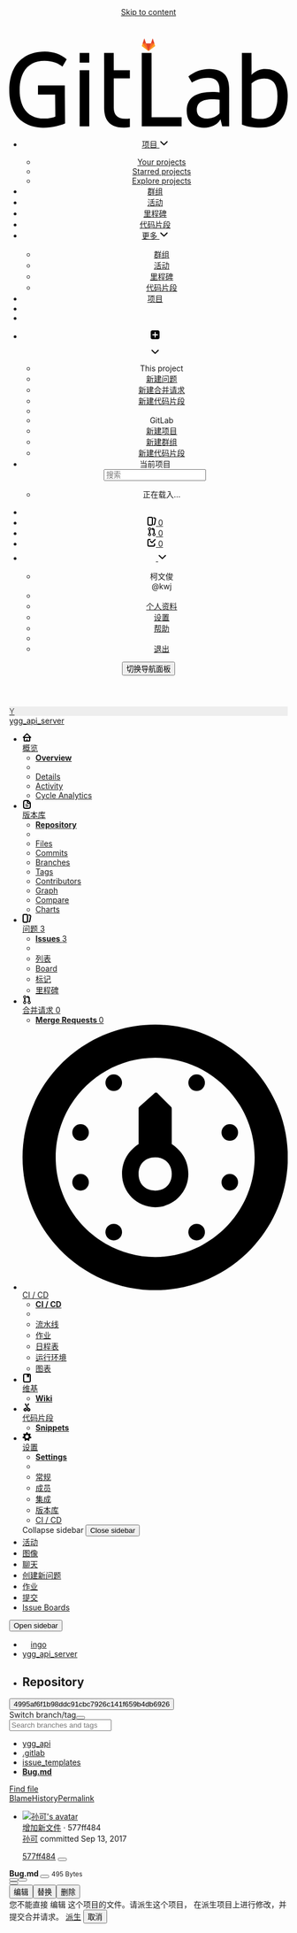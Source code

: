<!DOCTYPE html>
<html class="" lang="en">
<head prefix="og: http://ogp.me/ns#">
<meta charset="utf-8">
<meta content="IE=edge" http-equiv="X-UA-Compatible">
<meta content="object" property="og:type">
<meta content="GitLab" property="og:site_name">
<meta content=".gitlab/issue_templates/Bug.md · 4995af6f1b98ddc91cbc7926c141f659b4db6926 · ingo / ygg_api_server" property="og:title">
<meta content="银个购API Server" property="og:description">
<meta content="https://git.yingegou.com/assets/gitlab_logo-7ae504fe4f68fdebb3c2034e36621930cd36ea87924c11ff65dbcb8ed50dca58.png" property="og:image">
<meta content="64" property="og:image:width">
<meta content="64" property="og:image:height">
<meta content="https://git.yingegou.com/ingo/ygg_api/blob/4995af6f1b98ddc91cbc7926c141f659b4db6926/.gitlab/issue_templates/Bug.md" property="og:url">
<meta content="summary" property="twitter:card">
<meta content=".gitlab/issue_templates/Bug.md · 4995af6f1b98ddc91cbc7926c141f659b4db6926 · ingo / ygg_api_server" property="twitter:title">
<meta content="银个购API Server" property="twitter:description">
<meta content="https://git.yingegou.com/assets/gitlab_logo-7ae504fe4f68fdebb3c2034e36621930cd36ea87924c11ff65dbcb8ed50dca58.png" property="twitter:image">

<title>.gitlab/issue_templates/Bug.md · 4995af6f1b98ddc91cbc7926c141f659b4db6926 · ingo / ygg_api_server · GitLab</title>
<meta content="银个购API Server" name="description">
<link rel="shortcut icon" type="image/x-icon" href="/assets/favicon-075eba76312e8421991a0c1f89a89ee81678bcde72319dd3e8047e2a47cd3a42.ico" id="favicon" />
<link rel="stylesheet" media="all" href="/assets/application-c713cd7dc8228e6522617974b28ae4b0aaee0c42a7301a1e586d0c82c34f20cd.css" />
<link rel="stylesheet" media="print" href="/assets/print-74b3d49adeaada27337e759b75a34af7cf3d80051de91d60d40570f5a382e132.css" />


<!-- / TODO: Combine these 2 stylesheets into application.scss -->
<link rel="stylesheet" media="all" href="/assets/new_nav-9dc36451d6461185b3c501b73a23f48936cda9ee5b0b8f9b1001c951ce12eabf.css" />
<link rel="stylesheet" media="all" href="/assets/new_sidebar-1f383f3cb338b8ecf8062dab06052141f414f51165f656b97a0930c0d38cd7dc.css" />
<script>
//<![CDATA[
window.gon={};gon.api_version="v4";gon.default_avatar_url="https:\/\/git.yingegou.com\/assets\/no_avatar-849f9c04a3a0d0cea2424ae97b27447dc64a7dbfae83c036c45b403392f0e8ba.png";gon.max_file_size=100;gon.asset_host=null;gon.webpack_public_path="\/assets\/webpack\/";gon.relative_url_root="";gon.shortcuts_path="\/help\/shortcuts";gon.user_color_scheme="white";gon.katex_css_url="\/assets\/katex-dc07578acd203b2dd73a8c78cdb8dcb79144ba11a23749d80904496b7ff8a650.css";gon.katex_js_url="\/assets\/katex-04bcf56379fcda0ee7c7a63f71d0fc15ffd2e014d017cd9d51fd6554dfccf40a.js";gon.gitlab_url="https:\/\/git.yingegou.com";gon.revision="8895150";gon.gitlab_logo="\/assets\/gitlab_logo-7ae504fe4f68fdebb3c2034e36621930cd36ea87924c11ff65dbcb8ed50dca58.png";gon.current_user_id=19;gon.current_username="kwj";gon.current_user_fullname="\u67ef\u6587\u4fca";gon.current_user_avatar_url="https:\/\/secure.gravatar.com\/avatar\/63966e1baeb26d11da6e5c7bc3f99cdd?s=80\u0026d=identicon";
//]]>
</script>
<script src="/assets/webpack/webpack_runtime.c6d4a9e825eb10a4eb74.bundle.js" defer="defer"></script>
<script src="/assets/webpack/common.dc477f6ea75f74beebae.bundle.js" defer="defer"></script>
<script src="/assets/webpack/locale.b9a56fbc6e00d576d16c.bundle.js" defer="defer"></script>
<script src="/assets/webpack/main.f525cb1ff9bc68663c4f.bundle.js" defer="defer"></script>



<script src="/assets/webpack/blob.6043bed197eb079db95f.bundle.js" defer="defer"></script>

<script>
  window.uploads_path = "/ingo/ygg_api/uploads";
</script>

<meta name="csrf-param" content="authenticity_token" />
<meta name="csrf-token" content="aAQIGbs+ZhVhrD5vx57yR7p9hCAGpZxbSCZZj0QW4RZhlDk7bGwkG6NFiIiGfsQffXWRnoakigt1LoUvqjboDA==" />
<meta content="origin-when-cross-origin" name="referrer">
<meta content="width=device-width, initial-scale=1, maximum-scale=1" name="viewport">
<meta content="#474D57" name="theme-color">
<link rel="apple-touch-icon" type="image/x-icon" href="/assets/touch-icon-iphone-5a9cee0e8a51212e70b90c87c12f382c428870c0ff67d1eb034d884b78d2dae7.png" />
<link rel="apple-touch-icon" type="image/x-icon" href="/assets/touch-icon-ipad-a6eec6aeb9da138e507593b464fdac213047e49d3093fc30e90d9a995df83ba3.png" sizes="76x76" />
<link rel="apple-touch-icon" type="image/x-icon" href="/assets/touch-icon-iphone-retina-72e2aadf86513a56e050e7f0f2355deaa19cc17ed97bbe5147847f2748e5a3e3.png" sizes="120x120" />
<link rel="apple-touch-icon" type="image/x-icon" href="/assets/touch-icon-ipad-retina-8ebe416f5313483d9c1bc772b5bbe03ecad52a54eba443e5215a22caed2a16a2.png" sizes="152x152" />
<link color="rgb(226, 67, 41)" href="/assets/logo-d36b5212042cebc89b96df4bf6ac24e43db316143e89926c0db839ff694d2de4.svg" rel="mask-icon">
<meta content="/assets/msapplication-tile-1196ec67452f618d39cdd85e2e3a542f76574c071051ae7effbfde01710eb17d.png" name="msapplication-TileImage">
<meta content="#30353E" name="msapplication-TileColor">




</head>

<body class="ui_indigo " data-find-file="/ingo/ygg_api/find_file/4995af6f1b98ddc91cbc7926c141f659b4db6926" data-group="" data-page="projects:blob:show" data-project="ygg_api">


<header class="navbar navbar-gitlab navbar-gitlab-new">
<a class="sr-only gl-accessibility" href="#content-body" tabindex="1">Skip to content</a>
<div class="container-fluid">
<div class="header-content">
<div class="title-container">
<h1 class="title">
<a title="仪表板" id="logo" href="/"><svg width="24" height="24" class="tanuki-logo" viewBox="0 0 36 36">
  <path class="tanuki-shape tanuki-left-ear" fill="#e24329" d="M2 14l9.38 9v-9l-4-12.28c-.205-.632-1.176-.632-1.38 0z"/>
  <path class="tanuki-shape tanuki-right-ear" fill="#e24329" d="M34 14l-9.38 9v-9l4-12.28c.205-.632 1.176-.632 1.38 0z"/>
  <path class="tanuki-shape tanuki-nose" fill="#e24329" d="M18,34.38 3,14 33,14 Z"/>
  <path class="tanuki-shape tanuki-left-eye" fill="#fc6d26" d="M18,34.38 11.38,14 2,14 6,25Z"/>
  <path class="tanuki-shape tanuki-right-eye" fill="#fc6d26" d="M18,34.38 24.62,14 34,14 30,25Z"/>
  <path class="tanuki-shape tanuki-left-cheek" fill="#fca326" d="M2 14L.1 20.16c-.18.565 0 1.2.5 1.56l17.42 12.66z"/>
  <path class="tanuki-shape tanuki-right-cheek" fill="#fca326" d="M34 14l1.9 6.16c.18.565 0 1.2-.5 1.56L18 34.38z"/>
</svg>

<span class="logo-text hidden-xs">
<svg xmlns="http://www.w3.org/2000/svg" viewBox="0 0 617 169"><path d="M315.26 2.97h-21.8l.1 162.5h88.3v-20.1h-66.5l-.1-142.4M465.89 136.95c-5.5 5.7-14.6 11.4-27 11.4-16.6 0-23.3-8.2-23.3-18.9 0-16.1 11.2-23.8 35-23.8 4.5 0 11.7.5 15.4 1.2v30.1h-.1m-22.6-98.5c-17.6 0-33.8 6.2-46.4 16.7l7.7 13.4c8.9-5.2 19.8-10.4 35.5-10.4 17.9 0 25.8 9.2 25.8 24.6v7.9c-3.5-.7-10.7-1.2-15.1-1.2-38.2 0-57.6 13.4-57.6 41.4 0 25.1 15.4 37.7 38.7 37.7 15.7 0 30.8-7.2 36-18.9l4 15.9h15.4v-83.2c-.1-26.3-11.5-43.9-44-43.9M557.63 149.1c-8.2 0-15.4-1-20.8-3.5V70.5c7.4-6.2 16.6-10.7 28.3-10.7 21.1 0 29.2 14.9 29.2 39 0 34.2-13.1 50.3-36.7 50.3m9.2-110.6c-19.5 0-30 13.3-30 13.3v-21l-.1-27.8h-21.3l.1 158.5c10.7 4.5 25.3 6.9 41.2 6.9 40.7 0 60.3-26 60.3-70.9-.1-35.5-18.2-59-50.2-59M77.9 20.6c19.3 0 31.8 6.4 39.9 12.9l9.4-16.3C114.5 6 97.3 0 78.9 0 32.5 0 0 28.3 0 85.4c0 59.8 35.1 83.1 75.2 83.1 20.1 0 37.2-4.7 48.4-9.4l-.5-63.9V75.1H63.6v20.1h38l.5 48.5c-5 2.5-13.6 4.5-25.3 4.5-32.2 0-53.8-20.3-53.8-63-.1-43.5 22.2-64.6 54.9-64.6M231.43 2.95h-21.3l.1 27.3v94.3c0 26.3 11.4 43.9 43.9 43.9 4.5 0 8.9-.4 13.1-1.2v-19.1c-3.1.5-6.4.7-9.9.7-17.9 0-25.8-9.2-25.8-24.6v-65h35.7v-17.8h-35.7l-.1-38.5M155.96 165.47h21.3v-124h-21.3v124M155.96 24.37h21.3V3.07h-21.3v21.3"/></svg>

</span>
</a></h1>
<ul class="list-unstyled navbar-sub-nav">
<li id="nav-projects-dropdown" class="home dropdown header-projects"><a data-toggle="dropdown" href="#">
项目
<svg xmlns="http://www.w3.org/2000/svg" width="16" height="16" class="caret-down" viewBox="0 0 16 16"><path fill-rule="evenodd" d="M8 10.243l-4.95-4.95a1 1 0 0 0-1.414 1.414l5.657 5.657a.997.997 0 0 0 1.414 0l5.657-5.657a1 1 0 0 0-1.414-1.414L8 10.243z"/></svg>

</a>
<div class="dropdown-menu projects-dropdown-menu">
<div class="projects-dropdown-container">
<div class="project-dropdown-sidebar">
<ul>
<li class=""><a href="/dashboard/projects">Your projects
</a></li><li class=""><a href="/dashboard/projects/starred">Starred projects
</a></li><li class=""><a href="/explore">Explore projects
</a></li></ul>
</div>
<div class="project-dropdown-content">
<div data-project-id="6" data-project-name="ygg_api_server" data-project-namespace="ingo / ygg_api_server" data-project-web-url="https://git.yingegou.com/ingo/ygg_api" data-user-name="kwj" id="js-projects-dropdown"></div>
</div>
</div>

</div>
</li><li class="hidden-xs"><a class="dashboard-shortcuts-groups" title="群组" href="/dashboard/groups">群组
</a></li><li class="visible-lg"><a class="dashboard-shortcuts-activity" title="活动" href="/dashboard/activity">活动
</a></li><li class="visible-lg"><a class="dashboard-shortcuts-milestones" title="里程碑" href="/dashboard/milestones">里程碑
</a></li><li class="visible-lg"><a class="dashboard-shortcuts-snippets" title="代码片段" href="/dashboard/snippets">代码片段
</a></li><li class="header-more dropdown hidden-lg">
<a data-toggle="dropdown" href="#">
更多
<svg xmlns="http://www.w3.org/2000/svg" width="16" height="16" class="caret-down" viewBox="0 0 16 16"><path fill-rule="evenodd" d="M8 10.243l-4.95-4.95a1 1 0 0 0-1.414 1.414l5.657 5.657a.997.997 0 0 0 1.414 0l5.657-5.657a1 1 0 0 0-1.414-1.414L8 10.243z"/></svg>

</a>
<div class="dropdown-menu">
<ul>
<li class="visible-xs"><a class="dashboard-shortcuts-groups" title="群组" href="/dashboard/groups">群组
</a></li><li class=""><a title="活动" href="/dashboard/activity">活动
</a></li><li class=""><a class="dashboard-shortcuts-milestones" title="里程碑" href="/dashboard/milestones">里程碑
</a></li><li class=""><a class="dashboard-shortcuts-snippets" title="代码片段" href="/dashboard/snippets">代码片段
</a></li></ul>
</div>
</li>
<li class="hidden">
<a title="项目" class="dashboard-shortcuts-projects" href="/dashboard/projects">项目
</a></li>
<li class="line-separator hidden-xs"></li>
<li class=""><a class="admin-icon" title="管理区域" aria-label="管理区域" data-toggle="tooltip" data-placement="bottom" data-container="body" href="/admin"><i aria-hidden="true" data-hidden="true" class="fa fa-wrench fa-fw"></i>
</a></li></ul>

</div>
<div class="navbar-collapse collapse">
<ul class="nav navbar-nav">
<li class="header-new dropdown">
<a class="header-new-dropdown-toggle has-tooltip" title="新建..." ref="tooltip" aria-label="新建..." data-toggle="dropdown" data-placement="bottom" data-container="body" href="/projects/new"><svg xmlns="http://www.w3.org/2000/svg" width="16" height="16" viewBox="0 0 16 16"><path fill-rule="evenodd" d="M9 7V4c0-.552-.448-1-1-1s-1 .448-1 1v3H4c-.552 0-1 .448-1 1s.448 1 1 1h3v3c0 .552.448 1 1 1s1-.448 1-1V9h3c.552 0 1-.448 1-1s-.448-1-1-1H9zM3 0h10c1.657 0 3 1.343 3 3v10c0 1.657-1.343 3-3 3H3c-1.657 0-3-1.343-3-3V3c0-1.657 1.343-3 3-3z"/></svg>

<svg xmlns="http://www.w3.org/2000/svg" width="16" height="16" class="caret-down" viewBox="0 0 16 16"><path fill-rule="evenodd" d="M8 10.243l-4.95-4.95a1 1 0 0 0-1.414 1.414l5.657 5.657a.997.997 0 0 0 1.414 0l5.657-5.657a1 1 0 0 0-1.414-1.414L8 10.243z"/></svg>

</a><div class="dropdown-menu-nav dropdown-menu-align-right">
<ul>
<li class="dropdown-bold-header">This project</li>
<li>
<a href="/ingo/ygg_api/issues/new">新建问题</a>
</li>
<li>
<a href="/ingo/ygg_api/merge_requests/new">新建合并请求</a>
</li>
<li class="header-new-project-snippet">
<a href="/ingo/ygg_api/snippets/new">新建代码片段</a>
</li>
<li class="divider"></li>
<li class="dropdown-bold-header">GitLab</li>
<li>
<a href="/projects/new">新建项目</a>
</li>
<li>
<a href="/groups/new">新建群组</a>
</li>
<li>
<a href="/snippets/new">新建代码片段</a>
</li>
</ul>
</div>
</li>

<li class="hidden-sm hidden-xs">
<div class="has-location-badge search search-form">
<form class="navbar-form" action="/search" accept-charset="UTF-8" method="get"><input name="utf8" type="hidden" value="&#x2713;" /><div class="search-input-container">
<div class="location-badge">当前项目</div>
<div class="search-input-wrap">
<div class="dropdown" data-url="/search/autocomplete">
<input type="search" name="search" id="search" placeholder="搜索" class="search-input dropdown-menu-toggle no-outline js-search-dashboard-options" spellcheck="false" tabindex="1" autocomplete="off" data-toggle="dropdown" data-issues-path="https://git.yingegou.com/dashboard/issues" data-mr-path="https://git.yingegou.com/dashboard/merge_requests" aria-label="搜索" />
<div class="dropdown-menu dropdown-select">
<div class="dropdown-content"><ul>
<li class="dropdown-menu-empty-item">
<a>
正在载入...
</a>
</li>
</ul>
</div><div class="dropdown-loading"><i aria-hidden="true" data-hidden="true" class="fa fa-spinner fa-spin"></i></div>
</div>
<i class="search-icon"></i>
<i class="clear-icon js-clear-input"></i>
</div>
</div>
</div>
<input type="hidden" name="group_id" id="group_id" class="js-search-group-options" />
<input type="hidden" name="project_id" id="search_project_id" value="6" class="js-search-project-options" data-project-path="ygg_api" data-name="ygg_api_server" data-issues-path="/ingo/ygg_api/issues" data-mr-path="/ingo/ygg_api/merge_requests" />
<input type="hidden" name="search_code" id="search_code" value="true" />
<input type="hidden" name="repository_ref" id="repository_ref" value="4995af6f1b98ddc91cbc7926c141f659b4db6926" />

<div class="search-autocomplete-opts hide" data-autocomplete-path="/search/autocomplete" data-autocomplete-project-id="6" data-autocomplete-project-ref="4995af6f1b98ddc91cbc7926c141f659b4db6926"></div>
</form></div>

</li>
<li class="visible-sm-inline-block visible-xs-inline-block">
<a title="搜索" aria-label="搜索" data-toggle="tooltip" data-placement="bottom" data-container="body" href="/search"><i aria-hidden="true" data-hidden="true" class="fa fa-search"></i>
</a></li>
<li class="user-counter">
<a title="问题" class="dashboard-shortcuts-issues" aria-label="问题" data-toggle="tooltip" data-placement="bottom" data-container="body" href="/dashboard/issues?assignee_id=19"><svg xmlns="http://www.w3.org/2000/svg" width="16" height="16" viewBox="0 0 16 16"><path d="M10.458 15.012l.311.055a3 3 0 0 0 3.476-2.433l1.389-7.879A3 3 0 0 0 13.2 1.28L11.23.933a3.002 3.002 0 0 0-.824-.031c.364.59.58 1.28.593 2.02l1.854.328a1 1 0 0 1 .811 1.158l-1.389 7.879a1 1 0 0 1-1.158.81l-.118-.02a3.98 3.98 0 0 1-.541 1.935zM3 0h4a3 3 0 0 1 3 3v10a3 3 0 0 1-3 3H3a3 3 0 0 1-3-3V3a3 3 0 0 1 3-3zm0 2a1 1 0 0 0-1 1v10a1 1 0 0 0 1 1h4a1 1 0 0 0 1-1V3a1 1 0 0 0-1-1H3z"/></svg>

<span class="badge hidden issues-count">
0
</span>
</a></li>
<li class="user-counter">
<a title="合并请求" class="dashboard-shortcuts-merge_requests" aria-label="合并请求" data-toggle="tooltip" data-placement="bottom" data-container="body" href="/dashboard/merge_requests?assignee_id=19"><svg xmlns="http://www.w3.org/2000/svg" height="16" width="16" viewBox="0 0 16 16"><path d="m5 5.563v4.875c1.024.4 1.75 1.397 1.75 2.563 0 1.519-1.231 2.75-2.75 2.75-1.519 0-2.75-1.231-2.75-2.75 0-1.166.726-2.162 1.75-2.563v-4.875c-1.024-.4-1.75-1.397-1.75-2.563 0-1.519 1.231-2.75 2.75-2.75 1.519 0 2.75 1.231 2.75 2.75 0 1.166-.726 2.162-1.75 2.563m-1 8.687c.69 0 1.25-.56 1.25-1.25 0-.69-.56-1.25-1.25-1.25-.69 0-1.25.56-1.25 1.25 0 .69.56 1.25 1.25 1.25m0-10c.69 0 1.25-.56 1.25-1.25 0-.69-.56-1.25-1.25-1.25-.69 0-1.25.56-1.25 1.25 0 .69.56 1.25 1.25 1.25"/><path d="m10.501 2c1.381.001 2.499 1.125 2.499 2.506v5.931c1.024.4 1.75 1.397 1.75 2.563 0 1.519-1.231 2.75-2.75 2.75-1.519 0-2.75-1.231-2.75-2.75 0-1.166.726-2.162 1.75-2.563v-5.931c0-.279-.225-.506-.499-.506v.926c0 .346-.244.474-.569.271l-2.952-1.844c-.314-.196-.325-.507 0-.71l2.952-1.844c.314-.196.569-.081.569.271v.93m1.499 12.25c.69 0 1.25-.56 1.25-1.25 0-.69-.56-1.25-1.25-1.25-.69 0-1.25.56-1.25 1.25 0 .69.56 1.25 1.25 1.25"/></svg>

<span class="badge hidden merge-requests-count">
0
</span>
</a></li>
<li class="user-counter">
<a title="待办事项" aria-label="待办事项" class="shortcuts-todos" data-toggle="tooltip" data-placement="bottom" data-container="body" href="/dashboard/todos"><svg xmlns="http://www.w3.org/2000/svg" width="16" height="16" viewBox="0 0 16 16"><path d="M8.243 7.485l4.95-4.95a1 1 0 1 1 1.414 1.415L8.95 9.607a.997.997 0 0 1-1.414 0l-2.83-2.83a1 1 0 0 1 1.415-1.413l2.123 2.12zM12 11a1 1 0 0 1 2 0v2a3 3 0 0 1-3 3H3a3 3 0 0 1-3-3V5a3 3 0 0 1 3-3h2a1 1 0 1 1 0 2H3a1 1 0 0 0-1 1v8a1 1 0 0 0 1 1h8a1 1 0 0 0 1-1v-2z"/></svg>

<span class="badge hidden todos-count">
0
</span>
</a></li>
<li class="header-user dropdown">
<a class="header-user-dropdown-toggle" data-toggle="dropdown" href="/kwj"><img width="23" height="23" class="header-user-avatar lazy" data-src="https://secure.gravatar.com/avatar/63966e1baeb26d11da6e5c7bc3f99cdd?s=46&amp;d=identicon" src="data:image/gif;base64,R0lGODlhAQABAAAAACH5BAEKAAEALAAAAAABAAEAAAICTAEAOw==" />
<svg xmlns="http://www.w3.org/2000/svg" width="16" height="16" class="caret-down" viewBox="0 0 16 16"><path fill-rule="evenodd" d="M8 10.243l-4.95-4.95a1 1 0 0 0-1.414 1.414l5.657 5.657a.997.997 0 0 0 1.414 0l5.657-5.657a1 1 0 0 0-1.414-1.414L8 10.243z"/></svg>

</a><div class="dropdown-menu-nav dropdown-menu-align-right">
<ul>
<li class="current-user">
<div class="user-name bold">
柯文俊
</div>
@kwj
</li>
<li class="divider"></li>
<li>
<a class="profile-link" data-user="kwj" href="/kwj">个人资料</a>
</li>
<li>
<a href="/profile">设置</a>
</li>
<li>
<a href="/help">帮助</a>
</li>
<li class="divider"></li>
<li>
<a class="sign-out-link" rel="nofollow" data-method="delete" href="/users/sign_out">退出</a>
</li>
</ul>
</div>
</li>
</ul>
</div>
<button class="navbar-toggle hidden-sm hidden-md hidden-lg" type="button">
<span class="sr-only">切换导航面板</span>
<i aria-hidden="true" data-hidden="true" class="fa fa-ellipsis-v js-navbar-toggle-right"></i>
<i aria-hidden="true" data-hidden="true" class="fa fa-times js-navbar-toggle-left"></i>
</button>
</div>
</div>
</header>


<div class="page-with-new-sidebar page-with-sidebar">
<div class="nav-sidebar">
<div class="nav-sidebar-inner-scroll">
<div class="context-header">
<a title="ygg_api_server" href="/ingo/ygg_api"><div class="avatar-container s40 project-avatar">
<div class="avatar s40 avatar-tile identicon" style="background-color: #EEEEEE; color: #555">Y</div>
</div>
<div class="sidebar-context-title">
ygg_api_server
</div>
</a></div>
<ul class="sidebar-top-level-items">
<li class="home"><a class="shortcuts-project" aria-label="Project overview" href="/ingo/ygg_api"><div class="nav-icon-container">
<svg xmlns="http://www.w3.org/2000/svg" width="16" height="16" viewBox="0 0 16 16"><path d="M8.462 2.177l-.038.044a.505.505 0 0 0 .038-.044zm-.787 0a.5.5 0 0 0 .038.043l-.038-.043zM3.706 7h8.725L8.069 2.585 3.706 7zM7 13.369V12a1 1 0 0 1 2 0v1.369h3V9H4v4.369h3zM14 9v4.836c0 .833-.657 1.533-1.5 1.533h-9c-.843 0-1.5-.7-1.5-1.533V9h-.448a1.1 1.1 0 0 1-.783-1.873L6.934.887a1.5 1.5 0 0 1 2.269 0l6.165 6.24A1.1 1.1 0 0 1 14.585 9H14z"/></svg>

</div>
<span class="nav-item-name">
概览
</span>
</a><ul class="sidebar-sub-level-items">
<li class="fly-out-top-item"><a href="/ingo/ygg_api"><strong class="fly-out-top-item-name">
Overview
</strong>
</a></li><li class="divider fly-out-top-item"></li>
<li class=""><a title="Project details" class="shortcuts-project" href="/ingo/ygg_api"><span>Details</span>
</a></li><li class=""><a title="Activity" class="shortcuts-project-activity" href="/ingo/ygg_api/activity"><span>Activity</span>
</a></li><li class=""><a title="Cycle Analytics" class="shortcuts-project-cycle-analytics" href="/ingo/ygg_api/cycle_analytics"><span>Cycle Analytics</span>
</a></li></ul>
</li><li class="active"><a class="shortcuts-tree" aria-label="Repository" href="/ingo/ygg_api/tree/4995af6f1b98ddc91cbc7926c141f659b4db6926"><div class="nav-icon-container">
<svg xmlns="http://www.w3.org/2000/svg" width="16" height="16" viewBox="0 0 16 16"><path d="M8 2H5a2 2 0 0 0-2 2v8a2 2 0 0 0 2 2h6a2 2 0 0 0 2-2V7h-3a2 2 0 0 1-2-2V2zm2 .414V5h2.586L10 2.414zM5 0h4.586A2 2 0 0 1 11 .586L14.414 4A2 2 0 0 1 15 5.414V12a4 4 0 0 1-4 4H5a4 4 0 0 1-4-4V4a4 4 0 0 1 4-4zm.5 11h5a.5.5 0 1 1 0 1h-5a.5.5 0 1 1 0-1zm0-2h5a.5.5 0 1 1 0 1h-5a.5.5 0 0 1 0-1zm0-2h2a.5.5 0 0 1 0 1h-2a.5.5 0 0 1 0-1z"/></svg>

</div>
<span class="nav-item-name">
版本库
</span>
</a><ul class="sidebar-sub-level-items">
<li class="fly-out-top-item active"><a href="/ingo/ygg_api/tree/4995af6f1b98ddc91cbc7926c141f659b4db6926"><strong class="fly-out-top-item-name">
Repository
</strong>
</a></li><li class="divider fly-out-top-item"></li>
<li class="active"><a href="/ingo/ygg_api/tree/4995af6f1b98ddc91cbc7926c141f659b4db6926">Files
</a></li><li class=""><a href="/ingo/ygg_api/commits/4995af6f1b98ddc91cbc7926c141f659b4db6926">Commits
</a></li><li class=""><a href="/ingo/ygg_api/branches">Branches
</a></li><li class=""><a href="/ingo/ygg_api/tags">Tags
</a></li><li class=""><a href="/ingo/ygg_api/graphs/4995af6f1b98ddc91cbc7926c141f659b4db6926">Contributors
</a></li><li class=""><a href="/ingo/ygg_api/network/4995af6f1b98ddc91cbc7926c141f659b4db6926">Graph
</a></li><li class=""><a href="/ingo/ygg_api/compare?from=master&amp;to=4995af6f1b98ddc91cbc7926c141f659b4db6926">Compare
</a></li><li class=""><a href="/ingo/ygg_api/graphs/4995af6f1b98ddc91cbc7926c141f659b4db6926/charts">Charts
</a></li></ul>
</li><li class=""><a class="shortcuts-issues" aria-label="Issues" href="/ingo/ygg_api/issues"><div class="nav-icon-container">
<svg xmlns="http://www.w3.org/2000/svg" width="16" height="16" viewBox="0 0 16 16"><path d="M10.458 15.012l.311.055a3 3 0 0 0 3.476-2.433l1.389-7.879A3 3 0 0 0 13.2 1.28L11.23.933a3.002 3.002 0 0 0-.824-.031c.364.59.58 1.28.593 2.02l1.854.328a1 1 0 0 1 .811 1.158l-1.389 7.879a1 1 0 0 1-1.158.81l-.118-.02a3.98 3.98 0 0 1-.541 1.935zM3 0h4a3 3 0 0 1 3 3v10a3 3 0 0 1-3 3H3a3 3 0 0 1-3-3V3a3 3 0 0 1 3-3zm0 2a1 1 0 0 0-1 1v10a1 1 0 0 0 1 1h4a1 1 0 0 0 1-1V3a1 1 0 0 0-1-1H3z"/></svg>

</div>
<span class="nav-item-name">
问题
</span>
<span class="badge count issue_counter">
3
</span>
</a><ul class="sidebar-sub-level-items">
<li class="fly-out-top-item"><a href="/ingo/ygg_api/issues"><strong class="fly-out-top-item-name">
Issues
</strong>
<span class="badge count issue_counter fly-out-badge">
3
</span>
</a></li><li class="divider fly-out-top-item"></li>
<li class=""><a title="问题" href="/ingo/ygg_api/issues"><span>
列表
</span>
</a></li><li class=""><a title="Board" href="/ingo/ygg_api/boards"><span>
Board
</span>
</a></li><li class=""><a title="标记" href="/ingo/ygg_api/labels"><span>
标记
</span>
</a></li><li class=""><a title="里程碑" href="/ingo/ygg_api/milestones"><span>
里程碑
</span>
</a></li></ul>
</li><li class=""><a class="shortcuts-merge_requests" aria-label="Merge Requests" href="/ingo/ygg_api/merge_requests"><div class="nav-icon-container">
<svg xmlns="http://www.w3.org/2000/svg" height="16" width="16" viewBox="0 0 16 16"><path d="m5 5.563v4.875c1.024.4 1.75 1.397 1.75 2.563 0 1.519-1.231 2.75-2.75 2.75-1.519 0-2.75-1.231-2.75-2.75 0-1.166.726-2.162 1.75-2.563v-4.875c-1.024-.4-1.75-1.397-1.75-2.563 0-1.519 1.231-2.75 2.75-2.75 1.519 0 2.75 1.231 2.75 2.75 0 1.166-.726 2.162-1.75 2.563m-1 8.687c.69 0 1.25-.56 1.25-1.25 0-.69-.56-1.25-1.25-1.25-.69 0-1.25.56-1.25 1.25 0 .69.56 1.25 1.25 1.25m0-10c.69 0 1.25-.56 1.25-1.25 0-.69-.56-1.25-1.25-1.25-.69 0-1.25.56-1.25 1.25 0 .69.56 1.25 1.25 1.25"/><path d="m10.501 2c1.381.001 2.499 1.125 2.499 2.506v5.931c1.024.4 1.75 1.397 1.75 2.563 0 1.519-1.231 2.75-2.75 2.75-1.519 0-2.75-1.231-2.75-2.75 0-1.166.726-2.162 1.75-2.563v-5.931c0-.279-.225-.506-.499-.506v.926c0 .346-.244.474-.569.271l-2.952-1.844c-.314-.196-.325-.507 0-.71l2.952-1.844c.314-.196.569-.081.569.271v.93m1.499 12.25c.69 0 1.25-.56 1.25-1.25 0-.69-.56-1.25-1.25-1.25-.69 0-1.25.56-1.25 1.25 0 .69.56 1.25 1.25 1.25"/></svg>

</div>
<span class="nav-item-name">
合并请求
</span>
<span class="badge count merge_counter js-merge-counter">
0
</span>
</a><ul class="sidebar-sub-level-items is-fly-out-only">
<li class="fly-out-top-item"><a href="/ingo/ygg_api/merge_requests"><strong class="fly-out-top-item-name">
Merge Requests
</strong>
<span class="badge count merge_counter js-merge-counter fly-out-badge">
0
</span>
</a></li></ul>
</li><li class=""><a class="shortcuts-pipelines" aria-label="CI / CD" href="/ingo/ygg_api/pipelines"><div class="nav-icon-container">
<svg xmlns="http://www.w3.org/2000/svg" viewBox="0 0 16 16" enable-background="new 0 0 16 16"><path d="m8 0c-4.4 0-8 3.6-8 8s3.6 8 8 8 8-3.6 8-8-3.6-8-8-8m0 14c-3.3 0-6-2.7-6-6s2.7-6 6-6 6 2.7 6 6-2.7 6-6 6"/><circle cx="12.5" cy="9.5" r=".5"/><circle cx="12.5" cy="6.5" r=".5"/><circle cx="10.5" cy="12.5" r=".5"/><circle cx="10.5" cy="3.5" r=".5"/><circle cx="5.5" cy="12.5" r=".5"/><circle cx="5.5" cy="3.5" r=".5"/><circle cx="3.5" cy="9.5" r=".5"/><circle cx="3.5" cy="6.5" r=".5"/><path d="m9 7.2c0 0 0-.1 0-.2v-1.9c0-.1 0-.1-.1-.2l-.8-.8c0 0-.1 0-.1 0l-.9.8c-.1.1-.1.1-.1.2v1.9c0 .1 0 .2 0 .2-.6.4-1 1-1 1.8 0 1.1.9 2 2 2s2-.9 2-2c0-.8-.4-1.4-1-1.8m-1 2.8c-.6 0-1-.4-1-1s.4-1 1-1 1 .4 1 1-.4 1-1 1"/></svg>

</div>
<span class="nav-item-name">
CI / CD
</span>
</a><ul class="sidebar-sub-level-items">
<li class="fly-out-top-item"><a href="/ingo/ygg_api/pipelines"><strong class="fly-out-top-item-name">
CI / CD
</strong>
</a></li><li class="divider fly-out-top-item"></li>
<li class=""><a title="流水线" class="shortcuts-pipelines" href="/ingo/ygg_api/pipelines"><span>
流水线
</span>
</a></li><li class=""><a title="作业" class="shortcuts-builds" href="/ingo/ygg_api/-/jobs"><span>
作业
</span>
</a></li><li class=""><a title="日程表" class="shortcuts-builds" href="/ingo/ygg_api/pipeline_schedules"><span>
日程表
</span>
</a></li><li class=""><a title="运行环境" class="shortcuts-environments" href="/ingo/ygg_api/environments"><span>
运行环境
</span>
</a></li><li class=""><a title="图表" class="shortcuts-pipelines-charts" href="/ingo/ygg_api/pipelines/charts"><span>
图表
</span>
</a></li></ul>
</li><li class=""><a class="shortcuts-wiki" aria-label="Wiki" href="/ingo/ygg_api/wikis/home"><div class="nav-icon-container">
<svg xmlns="http://www.w3.org/2000/svg" width="16" height="16" viewBox="0 0 16 16"><path d="M8 2H4a1 1 0 0 0-1 1v10a1 1 0 0 0 1 1h8a1 1 0 0 0 1-1V3a1 1 0 0 0-1-1v4.191a.5.5 0 0 1-.724.447l-1.052-.526a.5.5 0 0 0-.448 0l-1.052.526A.5.5 0 0 1 8 6.191V2zM4 0h8a3 3 0 0 1 3 3v10a3 3 0 0 1-3 3H4a3 3 0 0 1-3-3V3a3 3 0 0 1 3-3z"/></svg>

</div>
<span class="nav-item-name">
维基
</span>
</a><ul class="sidebar-sub-level-items is-fly-out-only">
<li class="fly-out-top-item"><a href="/ingo/ygg_api/wikis/home"><strong class="fly-out-top-item-name">
Wiki
</strong>
</a></li></ul>
</li><li class=""><a class="shortcuts-snippets" aria-label="Snippets" href="/ingo/ygg_api/snippets"><div class="nav-icon-container">
<svg xmlns="http://www.w3.org/2000/svg" width="16" height="16" viewBox="0 0 16 16"><path d="M10.67 9.31a3.001 3.001 0 0 1 2.062 5.546 3 3 0 0 1-3.771-4.559 1.007 1.007 0 0 1-.095-.137l-4.5-7.794a1 1 0 1 1 1.732-1l4.5 7.794c.028.05.052.1.071.15zm-3.283.35l-.289.5c-.028.05-.06.095-.095.137a3.001 3.001 0 0 1-3.77 4.56A3 3 0 0 1 5.294 9.31c.02-.051.043-.102.071-.15l.866-1.5 1.155 2zm2.31-4l-1.156-2 1.325-2.294a1 1 0 1 1 1.732 1L9.696 5.66zm-5.465 7.464a1 1 0 1 0 1-1.732 1 1 0 0 0-1 1.732zm7.5 0a1 1 0 1 0-1-1.732 1 1 0 0 0 1 1.732z"/></svg>

</div>
<span class="nav-item-name">
代码片段
</span>
</a><ul class="sidebar-sub-level-items is-fly-out-only">
<li class="fly-out-top-item"><a href="/ingo/ygg_api/snippets"><strong class="fly-out-top-item-name">
Snippets
</strong>
</a></li></ul>
</li><li class=""><a class="shortcuts-tree" aria-label="Settings" href="/ingo/ygg_api/edit"><div class="nav-icon-container">
<svg xmlns="http://www.w3.org/2000/svg" width="16" height="16" viewBox="0 0 16 16"><path fill-rule="evenodd" d="M2.415 5.803L1.317 4.084A.5.5 0 0 1 1.35 3.5l.805-.994a.5.5 0 0 1 .564-.153l1.878.704a5.975 5.975 0 0 1 1.65-.797L6.885.342A.5.5 0 0 1 7.36 0h1.28a.5.5 0 0 1 .474.342l.639 1.918c.594.181 1.15.452 1.65.797l1.877-.704a.5.5 0 0 1 .565.153l.805.994a.5.5 0 0 1 .032.584l-1.097 1.719c.217.551.354 1.143.399 1.76l1.731 1.058a.5.5 0 0 1 .227.54l-.288 1.246a.5.5 0 0 1-.44.385l-2.008.19a6.026 6.026 0 0 1-1.142 1.431l.265 1.995a.5.5 0 0 1-.277.516l-1.15.56a.5.5 0 0 1-.576-.1l-1.424-1.452a6.047 6.047 0 0 1-1.804 0l-1.425 1.453a.5.5 0 0 1-.576.1l-1.15-.561a.5.5 0 0 1-.276-.516l.265-1.995a6.026 6.026 0 0 1-1.143-1.43l-2.008-.191a.5.5 0 0 1-.44-.385L.058 9.16a.5.5 0 0 1 .226-.539l1.732-1.058a5.968 5.968 0 0 1 .399-1.76zM8 11a3 3 0 1 0 0-6 3 3 0 0 0 0 6z"/></svg>

</div>
<span class="nav-item-name">
设置
</span>
</a><ul class="sidebar-sub-level-items">
<li class="fly-out-top-item"><a href="/ingo/ygg_api/edit"><strong class="fly-out-top-item-name">
Settings
</strong>
</a></li><li class="divider fly-out-top-item"></li>
<li class=""><a title="常规" href="/ingo/ygg_api/edit"><span>
常规
</span>
</a></li><li class=""><a title="成员" href="/ingo/ygg_api/project_members"><span>
成员
</span>
</a></li><li class=""><a title="集成" href="/ingo/ygg_api/settings/integrations"><span>
集成
</span>
</a></li><li class=""><a title="版本库" href="/ingo/ygg_api/settings/repository"><span>
版本库
</span>
</a></li><li class=""><a title="CI / CD" href="/ingo/ygg_api/settings/ci_cd"><span>
CI / CD
</span>
</a></li></ul>
</li><a class="toggle-sidebar-button js-toggle-sidebar" role="button" title="Toggle sidebar" type="button">
<i aria-hidden="true" data-hidden="true" class="fa fa-angle-double-left"></i>
<i aria-hidden="true" data-hidden="true" class="fa fa-angle-double-right"></i>
<span class="collapse-text">Collapse sidebar</span>
</a>
<button name="button" type="button" class="close-nav-button"><i aria-hidden="true" data-hidden="true" class="fa fa-times"></i>
<span class="collapse-text">Close sidebar</span>
</button>
<li class="hidden">
<a title="活动" class="shortcuts-project-activity" href="/ingo/ygg_api/activity"><span>
活动
</span>
</a></li>
<li class="hidden">
<a title="网络" class="shortcuts-network" href="/ingo/ygg_api/network/4995af6f1b98ddc91cbc7926c141f659b4db6926">图像
</a></li>
<li class="hidden">
<a title="聊天" class="shortcuts-repository-charts" href="/ingo/ygg_api/graphs/4995af6f1b98ddc91cbc7926c141f659b4db6926/charts">聊天
</a></li>
<li class="hidden">
<a class="shortcuts-new-issue" href="/ingo/ygg_api/issues/new">创建新问题
</a></li>
<li class="hidden">
<a title="作业" class="shortcuts-builds" href="/ingo/ygg_api/-/jobs">作业
</a></li>
<li class="hidden">
<a title="提交" class="shortcuts-commits" href="/ingo/ygg_api/commits/4995af6f1b98ddc91cbc7926c141f659b4db6926">提交
</a></li>
<li class="hidden">
<a title="问题看板" class="shortcuts-issue-boards" href="/ingo/ygg_api/boards">Issue Boards</a>
</li>
</ul>
</div>
</div>

<div class="content-wrapper page-with-new-nav">
<div class="mobile-overlay"></div>
<div class="alert-wrapper">


<nav class="breadcrumbs container-fluid container-limited" role="navigation">
<div class="breadcrumbs-container">
<button name="button" type="button" class="toggle-mobile-nav"><span class="sr-only">Open sidebar</span>
<i aria-hidden="true" data-hidden="true" class="fa fa-bars"></i>
</button><div class="breadcrumbs-links js-title-container">
<ul class="list-unstyled breadcrumbs-list js-breadcrumbs-list">
<li><a class="group-path breadcrumb-item-text js-breadcrumb-item-text " href="/ingo"><img class="avatar-tile lazy" width="15" height="15" data-src="/uploads/-/system/group/avatar/32/Group.png" src="data:image/gif;base64,R0lGODlhAQABAAAAACH5BAEKAAEALAAAAAABAAEAAAICTAEAOw==" />ingo</a><i aria-hidden="true" data-hidden="true" class="fa fa-angle-right breadcrumbs-list-angle"></i></li> <li><a href="/ingo/ygg_api"><span class="breadcrumb-item-text js-breadcrumb-item-text">ygg_api_server</span></a><i aria-hidden="true" data-hidden="true" class="fa fa-angle-right breadcrumbs-list-angle"></i></li>

<li>
<h2 class="breadcrumbs-sub-title">Repository</h2>
</li>
</ul>
</div>

</div>
</nav>

<div class="flash-container flash-container-page">
</div>

</div>
<div class=" ">
<div class="content" id="content-body">


<div class="container-fluid container-limited">
<div class="tree-holder" id="tree-holder">
<div class="nav-block">
<div class="tree-ref-container">
<div class="tree-ref-holder">
<form class="project-refs-form" action="/ingo/ygg_api/refs/switch" accept-charset="UTF-8" method="get"><input name="utf8" type="hidden" value="&#x2713;" /><input type="hidden" name="destination" id="destination" value="blob" />
<input type="hidden" name="path" id="path" value=".gitlab/issue_templates/Bug.md" />
<div class="dropdown">
<button class="dropdown-menu-toggle js-project-refs-dropdown" type="button" data-toggle="dropdown" data-selected="4995af6f1b98ddc91cbc7926c141f659b4db6926" data-ref="4995af6f1b98ddc91cbc7926c141f659b4db6926" data-refs-url="/ingo/ygg_api/refs" data-field-name="ref" data-submit-form-on-click="true" data-visit="true"><span class="dropdown-toggle-text ">4995af6f1b98ddc91cbc7926c141f659b4db6926</span><i aria-hidden="true" data-hidden="true" class="fa fa-chevron-down"></i></button>
<div class="dropdown-menu dropdown-menu-selectable git-revision-dropdown">
<div class="dropdown-title"><span>Switch branch/tag</span><button class="dropdown-title-button dropdown-menu-close" aria-label="关闭" type="button"><i aria-hidden="true" data-hidden="true" class="fa fa-times dropdown-menu-close-icon"></i></button></div>
<div class="dropdown-input"><input type="search" id="" class="dropdown-input-field" placeholder="Search branches and tags" autocomplete="off" /><i aria-hidden="true" data-hidden="true" class="fa fa-search dropdown-input-search"></i><i role="button" aria-hidden="true" data-hidden="true" class="fa fa-times dropdown-input-clear js-dropdown-input-clear"></i></div>
<div class="dropdown-content"></div>
<div class="dropdown-loading"><i aria-hidden="true" data-hidden="true" class="fa fa-spinner fa-spin"></i></div>
</div>
</div>
</form>
</div>
<ul class="breadcrumb repo-breadcrumb">
<li>
<a href="/ingo/ygg_api/tree/4995af6f1b98ddc91cbc7926c141f659b4db6926">ygg_api
</a></li>
<li>
<a href="/ingo/ygg_api/tree/4995af6f1b98ddc91cbc7926c141f659b4db6926/.gitlab">.gitlab</a>
</li>
<li>
<a href="/ingo/ygg_api/tree/4995af6f1b98ddc91cbc7926c141f659b4db6926/.gitlab/issue_templates">issue_templates</a>
</li>
<li>
<a href="/ingo/ygg_api/blob/4995af6f1b98ddc91cbc7926c141f659b4db6926/.gitlab/issue_templates/Bug.md"><strong>Bug.md</strong>
</a></li>
</ul>
</div>
<div class="tree-controls">
<a class="btn shortcuts-find-file" rel="nofollow" href="/ingo/ygg_api/find_file/4995af6f1b98ddc91cbc7926c141f659b4db6926"><i aria-hidden="true" data-hidden="true" class="fa fa-search"></i>
<span>Find file</span>
</a>
<div class="btn-group" role="group"><a class="btn js-blob-blame-link" href="/ingo/ygg_api/blame/4995af6f1b98ddc91cbc7926c141f659b4db6926/.gitlab/issue_templates/Bug.md">Blame</a><a class="btn" href="/ingo/ygg_api/commits/4995af6f1b98ddc91cbc7926c141f659b4db6926/.gitlab/issue_templates/Bug.md">History</a><a class="btn js-data-file-blob-permalink-url" href="/ingo/ygg_api/blob/4995af6f1b98ddc91cbc7926c141f659b4db6926/.gitlab/issue_templates/Bug.md">Permalink</a></div>
</div>
</div>

<div class="info-well hidden-xs">
<div class="well-segment">
<ul class="blob-commit-info">
<li class="commit flex-row js-toggle-container" id="commit-577ff484">
<div class="avatar-cell hidden-xs">
<a href="/sk"><img alt="孙可&#39;s avatar" src="https://secure.gravatar.com/avatar/8fa8a90311f728e77971c82f6db29b1c?s=72&amp;d=identicon" data-container="body" class="avatar s36 hidden-xs has-tooltip" title="孙可" /></a>
</div>
<div class="commit-detail">
<div class="commit-content">
<a class="commit-row-message item-title" href="/ingo/ygg_api/commit/577ff484c23043d677f171ea96715b1504ecb9c9">增加新文件</a>
<span class="commit-row-message visible-xs-inline">
&middot;
577ff484
</span>
<div class="commiter">
<a class="commit-author-link has-tooltip" title="sk@yingougou.com" href="/sk">孙可</a> committed <time class="js-timeago" title="Sep 13, 2017 1:56pm" datetime="2017-09-13T05:56:55Z" data-toggle="tooltip" data-placement="top" data-container="body">Sep 13, 2017</time>
</div>
</div>
<div class="commit-actions hidden-xs">

<a class="commit-sha btn btn-transparent" href="/ingo/ygg_api/commit/577ff484c23043d677f171ea96715b1504ecb9c9">577ff484</a>
<button class="btn btn-clipboard btn-transparent" data-toggle="tooltip" data-placement="bottom" data-container="body" data-title="Copy commit SHA to clipboard" data-clipboard-text="577ff484c23043d677f171ea96715b1504ecb9c9" type="button" title="Copy commit SHA to clipboard" aria-label="Copy commit SHA to clipboard"><i aria-hidden="true" aria-hidden="true" data-hidden="true" class="fa fa-clipboard"></i></button>

</div>
</div>
</li>

</ul>
</div>

</div>
<div class="blob-content-holder" id="blob-content-holder">
<article class="file-holder">
<div class="js-file-title file-title-flex-parent">
<div class="file-header-content">
<i aria-hidden="true" data-hidden="true" class="fa fa-file-text-o fa-fw"></i>
<strong class="file-title-name">
Bug.md
</strong>
<button class="btn btn-clipboard btn-transparent prepend-left-5" data-toggle="tooltip" data-placement="bottom" data-container="body" data-class="btn-clipboard btn-transparent prepend-left-5" data-title="复制文件路径到剪贴板" data-clipboard-text="{&quot;text&quot;:&quot;.gitlab/issue_templates/Bug.md&quot;,&quot;gfm&quot;:&quot;`.gitlab/issue_templates/Bug.md`&quot;}" type="button" title="复制文件路径到剪贴板" aria-label="复制文件路径到剪贴板"><i aria-hidden="true" aria-hidden="true" data-hidden="true" class="fa fa-clipboard"></i></button>
<small>
495 Bytes
</small>
</div>

<div class="file-actions hidden-xs">
<div class="btn-group js-blob-viewer-switcher" role="group">
<button aria-label="Display source" class="btn btn-default btn-sm js-blob-viewer-switch-btn has-tooltip" data-container="body" data-viewer="simple" title="Display source">
<i aria-hidden="true" data-hidden="true" class="fa fa-code"></i>
</button><button aria-label="Display rendered file" class="btn btn-default btn-sm js-blob-viewer-switch-btn has-tooltip" data-container="body" data-viewer="rich" title="Display rendered file">
<i aria-hidden="true" data-hidden="true" class="fa fa-file-text-o"></i>
</button></div>

<div class="btn-group" role="group"><button class="btn btn btn-sm js-copy-blob-source-btn" data-toggle="tooltip" data-placement="bottom" data-container="body" data-class="btn btn-sm js-copy-blob-source-btn" data-title="复制源码到剪贴板" data-clipboard-target=".blob-content[data-blob-id=&#39;518a781905c2a58609a7d15a7d500f3ab9258c64&#39;]" type="button" title="复制源码到剪贴板" aria-label="复制源码到剪贴板"><i aria-hidden="true" aria-hidden="true" data-hidden="true" class="fa fa-clipboard"></i></button><a class="btn btn-sm has-tooltip" target="_blank" rel="noopener noreferrer" title="打开原始文件" data-container="body" href="/ingo/ygg_api/raw/4995af6f1b98ddc91cbc7926c141f659b4db6926/.gitlab/issue_templates/Bug.md"><i aria-hidden="true" data-hidden="true" class="fa fa-file-code-o"></i></a></div>
<div class="btn-group" role="group"><button name="button" type="submit" class="btn js-edit-blob  disabled has-tooltip" title="你只能在分支上修改编辑文件" data-container="body">编辑</button><button name="button" type="submit" class="btn btn-default disabled has-tooltip" title="你只能在分支上替换文件" data-container="body">替换</button><button name="button" type="submit" class="btn btn-remove disabled has-tooltip" title="你只能在分支上删除文件" data-container="body">删除</button></div>
</div>
</div>
<div class="js-file-fork-suggestion-section file-fork-suggestion hidden">
<span class="file-fork-suggestion-note">
您不能直接
<span class="js-file-fork-suggestion-section-action">
编辑
</span>
这个项目的文件。请派生这个项目，
在派生项目上进行修改，并提交合并请求。
</span>
<a class="js-fork-suggestion-button btn btn-grouped btn-inverted btn-new" rel="nofollow" data-method="post" href="/ingo/ygg_api/blob/4995af6f1b98ddc91cbc7926c141f659b4db6926/.gitlab/issue_templates/Bug.md">派生</a>
<button class="js-cancel-fork-suggestion-button btn btn-grouped" type="button">
取消
</button>
</div>


<div class="blob-viewer hidden" data-type="simple" data-url="/ingo/ygg_api/blob/4995af6f1b98ddc91cbc7926c141f659b4db6926/.gitlab/issue_templates/Bug.md?format=json&amp;viewer=simple">
<div class="text-center prepend-top-default append-bottom-default">
<i aria-hidden="true" aria-label="正在载入内容…" class="fa fa-spinner fa-spin fa-2x"></i>
</div>

</div>

<div class="blob-viewer" data-type="rich" data-url="/ingo/ygg_api/blob/4995af6f1b98ddc91cbc7926c141f659b4db6926/.gitlab/issue_templates/Bug.md?format=json&amp;viewer=rich">
<div class="text-center prepend-top-default append-bottom-default">
<i aria-hidden="true" aria-label="正在载入内容…" class="fa fa-spinner fa-spin fa-2x"></i>
</div>

</div>


</article>
</div>

</div>
</div>

</div>
</div>
</div>
</div>


</body>
</html>

